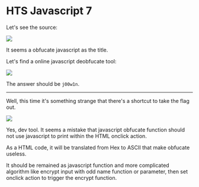 # HTS Javascript 7

Let's see the source:

![](https://i.imgur.com/uSklNG8.png)

It seems a obfucate javascript as the title.

Let's find a online javascript deobfucate tool:

![](https://i.imgur.com/H9hAmkJ.png)

The answer should be `j00w1n`.

---

Well, this time it's something strange that there's a shortcut to take the flag out.

![](https://i.imgur.com/kM8oaC3.png)

Yes, dev tool. It seems a mistake that javascript obfucate function should not use javascript to print within the HTML onclick action.

As a HTML code, it will be translated from Hex to ASCII that make obfucate useless.

It should be remained as javascript function and more complicated algorithm like encrypt input with odd name function or parameter, then set onclick action to trigger the encrypt function.